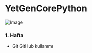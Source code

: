 # YetGenCorePython

![Image](https://images.app.goo.gl/vR9BUJj5cRkaEW6QA)

### 1. Hafta 
- Git GitHub kullanımı
